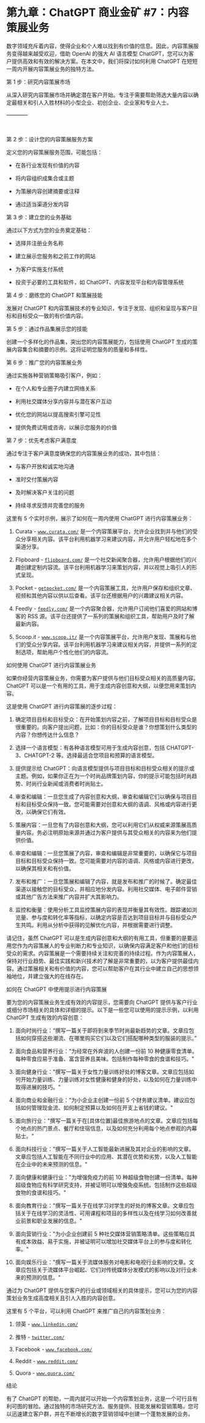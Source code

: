 



# 第九章：ChatGPT 商业金矿 #7：内容策展业务



数字领域充斥着内容，使得企业和个人难以找到有价值的信息。因此，内容策展服务变得越来越受欢迎，借助 OpenAI 的强大 AI 语言模型 ChatGPT，您可以为客户提供高效和有效的解决方案。在本文中，我们将探讨如何利用 ChatGPT 在短短一周内开展内容策展业务的独特方法。

第 1 步：研究内容策展市场

从深入研究内容策展市场并确定潜在客户开始。专注于需要帮助筛选大量内容以确定最相关和引人入胜材料的小型企业、初创企业、企业家和专业人士。

––––––––

![image](img/scene_break.png)

第 2 步：设计您的内容策展服务方案

定义您的内容策展服务范围，可能包括：

+   在各行业发现有价值的内容

+   将内容组织成集合或主题

+   为策展内容创建摘要或注释

+   通过适当渠道分发内容

第 3 步：建立您的业务基础

通过以下方式为您的业务奠定基础：

+   选择并注册业务名称

+   建立展示您服务和之前工作的网站

+   为客户实施支付系统

+   投资于必要的工具和软件，如 ChatGPT、内容发现平台和内容管理系统

第 4 步：磨练您的 ChatGPT 和策展技能

发展对 ChatGPT 和内容策展技术的专业知识，专注于发现、组织和呈现与客户目标和目标受众一致的有价值内容。

第 5 步：通过作品集展示您的技能

创建一个多样化的作品集，突出您的内容策展能力，包括使用 ChatGPT 生成的策展内容集合和摘要的示例。这将证明您服务的质量和多样性。

第 6 步：推广您的内容策展业务

通过实施各种营销策略吸引客户，例如：

+   在个人和专业圈子内建立网络关系

+   利用社交媒体分享内容并与潜在客户互动

+   优化您的网站以提高搜索引擎可见性

+   提供免费试用或咨询，以展示您服务的价值

第 7 步：优先考虑客户满意度

通过专注于客户满意度确保您的内容策展业务的成功，其中包括：

+   与客户开放和诚实地沟通

+   准时交付策展内容

+   及时解决客户关注的问题

+   持续寻求反馈并完善您的服务

这里有 5 个实时示例，展示了如何在一周内使用 ChatGPT 进行内容策展业务：

1.  Curata - [`www.curata.com/`](https://www.curata.com/) 是一个内容策展平台，允许企业找到并与他们的受众分享相关内容。该平台利用机器学习来建议内容，并允许用户轻松地在多个渠道分享。

1.  Flipboard - [`flipboard.com/`](https://flipboard.com/) 是一个社交新闻聚合器，允许用户根据他们的兴趣创建定制内容流。该平台利用机器学习来策划内容，并以视觉上吸引人的形式呈现。

1.  Pocket - [`getpocket.com/`](https://getpocket.com/) 是一个内容策展工具，允许用户保存和组织文章、视频和其他内容以供以后查看。该平台还根据用户的兴趣建议相关内容。

1.  Feedly - [`feedly.com/`](https://feedly.com/) 是一个内容聚合器，允许用户订阅他们喜爱的网站和博客的 RSS 源。该平台还提供了一系列的策展和组织工具，帮助用户及时了解最新内容。

1.  Scoop.it - [`www.scoop.it/`](https://www.scoop.it/) 是一个内容策展平台，允许用户发现、策展和与他们的受众分享内容。该平台利用机器学习来建议相关内容，并提供一系列的定制选项，帮助用户个性化他们的内容流。

如何使用 ChatGPT 进行内容策展业务

如果你经营内容策展业务，你需要为客户提供与他们目标受众相关的高质量内容。ChatGPT 可以是一个有用的工具，用于生成内容创意和大纲，以便您用来策划内容。

这是使用 ChatGPT 进行内容策展的逐步过程：

1.  确定项目目标和目标受众：在开始策划内容之前，了解项目目标和目标受众是很重要的。向客户提出问题，比如：你的目标受众是谁？你想策划什么类型的内容？你想传达什么信息？

1.  选择一个语言模型：有各种语言模型可用于生成内容创意，包括 CHATGPT-3、CHATGPT-2 等。选择最适合您项目和预算的语言模型。

1.  提供提示给 ChatGPT：向语言模型提供与项目目标和目标受众相关的提示或主题。例如，如果你正在为一个时尚品牌策划内容，你的提示可能包括时尚趋势、时尚行业新闻或消费者时尚贴士。

1.  审查和编辑：一旦您生成了内容创意和大纲，审查和编辑它们以确保与项目目标和目标受众保持一致。您可能需要对创意和大纲的语调、风格或内容进行更改，以确保它们有效。

1.  策展内容：一旦您有了内容创意和大纲，您可以利用它们从权威来源策展高质量内容。务必注明原始来源并通过为客户提供与其受众相关的内容来为他们提供价值。

1.  审查和编辑：一旦您策展了内容，审查和编辑是非常重要的，以确保它与项目目标和目标受众保持一致。您可能需要对内容的语调、风格或内容进行更改，以确保其相关和有价值。

1.  发布和推广：一旦您策展和编辑了内容，就是发布和推广的时候了。确定最佳渠道以接触您的目标受众，并相应地分发内容。利用社交媒体、电子邮件营销或其他广告方法来推广内容并扩大其影响力。

1.  监控和衡量：使用分析工具监控策展内容的表现并衡量其有效性。跟踪诸如浏览量、参与度和转化率等指标，以确定内容是否达到项目目标并与目标受众产生共鸣。利用从分析中获得的见解优化内容，并根据需要进行调整。

请记住，虽然 ChatGPT 可以是生成内容创意和大纲的有用工具，但重要的是要运用您作为内容策展人的专业判断力和专业知识，以确保内容满足客户和他们的目标受众的需求。内容策展是一个需要持续关注和完善的持续过程。作为内容策展人，保持对行业趋势、最佳实践和新兴技术的了解是非常重要的，以为客户提供最佳内容。通过策展相关和有价值的内容，您可以帮助客户在其行业中建立自己的思想领袖地位，并建立强大的在线存在。

如何在 ChatGPT 中使用提示进行内容策展

要为您的内容策展业务生成有效的内容提示，您需要向 ChatGPT 提供与客户行业或细分市场相关的具体和详细的提示。以下是一些您可以使用的提示示例，以利用 ChatGPT 生成有效的内容创意：

1.  面向时尚行业：“撰写一篇关于即将到来季节时尚最新趋势的文章。文章应包括如何穿搭这些潮流、在哪里购买它们以及它们搭配哪种类型的服装的提示。”

1.  面向食品和营养行业："为经常在外奔波的人创建一份前 10 种健康零食清单。每种零食应易于准备、富含营养且美味。包括制作每种零食的食谱和技巧。"

1.  面向健身行业："撰写一篇关于女性力量训练好处的博客文章。文章应包括如何开始力量训练、力量训练对女性健康和健身的好处，以及如何在力量训练中取得进展的技巧。"

1.  面向商业和金融行业："为小企业主创建一份前 5 个财务建议清单。建议应包括如何管理现金流、如何制定预算以及如何在开支上省钱的建议。"

1.  面向旅行业："撰写一篇关于在[具体位置]最佳旅游地点的文章。文章应包括每个地点的热门景点、餐厅和住宿信息，以及如何充分利用每个地点参观的内幕贴士。"

1.  面向科技行业："撰写一篇关于人工智能最新进展及其对企业的影响的文章。文章应包括人工智能在不同行业中的应用、其潜在优势和劣势，以及人工智能在企业中的未来预测的信息。"

1.  面向健康和健康行业："为增强免疫力的前 10 种超级食物创建一份清单。每种超级食物应有科学研究支持，并被证明可以增强免疫系统。包括制作这些超级食物的食谱和技巧。"

1.  面向教育行业："撰写一篇关于在线学习对学生的好处的博客文章。文章应包括关于在线学习的灵活性、可用课程和项目的多样性以及在线学习如何改善就业前景和职业发展的信息。"

1.  面向营销行业："为小企业创建前 5 种社交媒体营销策略清单。这些策略应具有成本效益、易于实施，并被证明可以增加社交媒体平台上的参与度和转化率。"

1.  面向娱乐行业："撰写一篇关于流媒体服务对电影和电视行业影响的文章。文章应包括关于流媒体平台崛起、它们对传统媒体分发模式的影响以及对行业未来的预测的信息。"

通过为 ChatGPT 提供与您客户的行业或领域相关的具体提示，您可以为您的内容策划业务生成高度相关且引人入胜的内容创意。

这里有 5 个平台，可以利用 ChatGPT 来推广自己的内容策划业务：

1.  领英 - [`www.linkedin.com/`](https://www.linkedin.com/)

1.  推特 - [`twitter.com/`](https://twitter.com/)

1.  Facebook - [`www.facebook.com/`](https://www.facebook.com/)

1.  Reddit - [`www.reddit.com/`](https://www.reddit.com/)

1.  Quora - [`www.quora.com/`](https://www.quora.com/)

结论

有了 ChatGPT 的帮助，一周内就可以开始一个内容策划业务，这是一个可行且有利可图的冒险。通过独特的市场研究方法、服务提供、技能发展和营销策略，您可以迅速建立客户群，并在不断增长的数字营销领域中创建一个蓬勃发展的业务。
